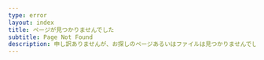 ```yaml
---
type: error
layout: index
title: ページが見つかりませんでした
subtitle: Page Not Found
description: 申し訳ありませんが、お探しのページあるいはファイルは見つかりませんでした。上下のナビゲーションから他のページをご覧ください。もしこれが間違いだと思われる場合は、お問い合わせページからご連絡いただければ幸いです。
---
```

